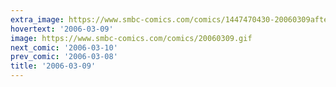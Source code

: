 ```yaml
---
extra_image: https://www.smbc-comics.com/comics/1447470430-20060309after.png
hovertext: '2006-03-09'
image: https://www.smbc-comics.com/comics/20060309.gif
next_comic: '2006-03-10'
prev_comic: '2006-03-08'
title: '2006-03-09'
---
```


